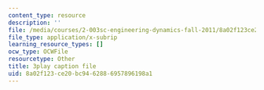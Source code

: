 ```yaml
---
content_type: resource
description: ''
file: /media/courses/2-003sc-engineering-dynamics-fall-2011/8a02f123ce20bc9462886957896198a1_1xJJu5p3dD0.srt
file_type: application/x-subrip
learning_resource_types: []
ocw_type: OCWFile
resourcetype: Other
title: 3play caption file
uid: 8a02f123-ce20-bc94-6288-6957896198a1
---
```

